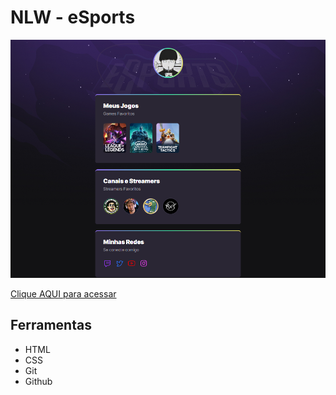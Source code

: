 # NLW - eSports

![preview](./.github/preview.png)

[Clique AQUI para acessar](https://nepht022.github.io/NLW-eSports/)

## Ferramentas

- HTML
- CSS
- Git
- Github